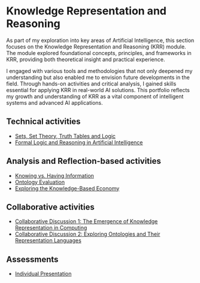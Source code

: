 
# Knowledge Representation and Reasoning

As part of my exploration into key areas of Artificial Intelligence, this section focuses on the Knowledge Representation and Reasoning (KRR) module. The module explored foundational concepts, principles, and frameworks in KRR, providing both theoretical insight and practical experience. 

I engaged with various tools and methodologies that not only deepened my understanding but also enabled me to envision future developments in the field. Through hands-on activities and critical analysis, I gained skills essential for applying KRR in real-world AI solutions. This portfolio reflects my growth and understanding of KRR as a vital component of intelligent systems and advanced AI applications.

## Technical activities

- [Sets, Set Theory, Truth Tables and Logic](unit02/sets_an_truthtables.md)
- [Formal Logic and Reasoning in Artificial Intelligence](unit03/formal_logic%20_and_reasoning.md)
## Analysis and Reflection-based activities
- [Knowing vs. Having Information](unit01/knowing_vs_having_info.md)
- [Ontology Evaluation](unit11/ontology_evaluation.md)
- [Exploring the Knowledge-Based Economy](unit05/knowledge_based_economies.md)

## Collaborative activities
- [Collaborative Discussion 1: The Emergence of Knowledge Representation in Computing](unit03/collaborative_discussion_1)
- [Collaborative Discussion 2: Exploring Ontologies and Their Representation Languages](unit11/collaborative_discussion_2.md)

## Assessments
- [Individual Presentation](unit11/individual_presentation.md)

